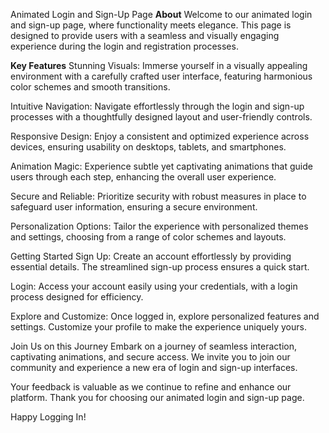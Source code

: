 Animated Login and Sign-Up Page
**About**
Welcome to our animated login and sign-up page, where functionality meets elegance. This page is designed to provide users with a seamless and visually engaging experience during the login and registration processes.

**Key Features**
Stunning Visuals:
Immerse yourself in a visually appealing environment with a carefully crafted user interface, featuring harmonious color schemes and smooth transitions.

Intuitive Navigation:
Navigate effortlessly through the login and sign-up processes with a thoughtfully designed layout and user-friendly controls.

Responsive Design:
Enjoy a consistent and optimized experience across devices, ensuring usability on desktops, tablets, and smartphones.

Animation Magic:
Experience subtle yet captivating animations that guide users through each step, enhancing the overall user experience.

Secure and Reliable:
Prioritize security with robust measures in place to safeguard user information, ensuring a secure environment.

Personalization Options:
Tailor the experience with personalized themes and settings, choosing from a range of color schemes and layouts.

Getting Started
Sign Up:
Create an account effortlessly by providing essential details. The streamlined sign-up process ensures a quick start.

Login:
Access your account easily using your credentials, with a login process designed for efficiency.

Explore and Customize:
Once logged in, explore personalized features and settings. Customize your profile to make the experience uniquely yours.

Join Us on this Journey
Embark on a journey of seamless interaction, captivating animations, and secure access. We invite you to join our community and experience a new era of login and sign-up interfaces.

Your feedback is valuable as we continue to refine and enhance our platform. Thank you for choosing our animated login and sign-up page.

Happy Logging In!


